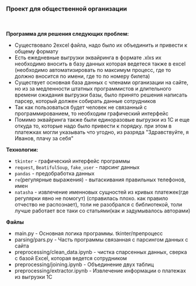 ### Проект для общественной организации  
  
<br></br>
**Программа для решения следующих проблем:**
- Существовало 2excel файла, надо было их объединить и привести к общему формату
- Есть ежедневные выгрузки эквайринга в формате .xlxs их необходимо вносить в базу данных которая ведетеся также в excel (необходимо автоматизировать по максимум процесс, где то должно вносится по имени, где то по номеру билета)
- Существует основная база данных с членами организации на сайте, но из за медленности штатных программистов и длительного времени ожидания выгрузки базы, было принято решения написать парсер, который должен собирать данные сотрудников
- Так как пользоваться будет человек не связанный с программированием, то необходим графический интерфейс
- Помимо эквайринга также были единоразовые выгрузки из 1С и еще откуда то, которые надо было привести к порядку. при этом в платежках могли указывать что угодно, из разряда "Здравствуйте, я Иванов, плачу за себя"


**Технологии:**
- `tkinter` - графический интерфейс программы
- `request`, `BeatifulSoup`, `fake_user` - парсинг данных
- `pandas` - предобработка данных
- `re`(регулярные выражения) - вытаскивания правильных телефонов, имен
- `natasha` - извлечение именновых сущностей из кривых платежек(где регулярки явно не помогут) (справилась плохо. как правило отчество не распознает), толи не разобрался с библиотекой, толи лучше работает все таки со статьями(как и задумывалось авторами)


**Файлы**
- main.py - Основная логика программы. tkinter/препроцесс
- parsing/pars.py - Часть программы связанная с парсингом данных с сайта
- preprocessing/clean_data.ipynb - чистка спарсенных данных, сверка с базой Excel, которая ведется сотрудником
- preprocessing/joining.ipynb - Объединение двух таблиц
- preprocessing/extractor.ipynb - Извлечение информации о платежах из выгрузки 1С